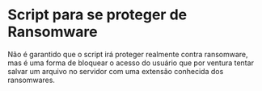 # Script para se proteger de Ransomware
Não é garantido que o script irá proteger realmente contra ransomware, mas é uma forma de bloquear o acesso do usuário que por ventura tentar salvar um arquivo no servidor com uma extensão conhecida dos ransomwares.
